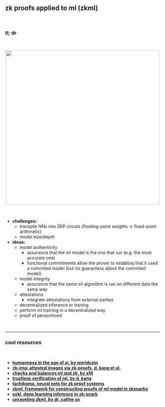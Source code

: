 ## zk proofs applied to ml (zkml)

<br>

### tl; dr

<br>

<p align="center">
<img width="500"  src="https://user-images.githubusercontent.com/1130416/234938321-a0b052b6-e754-4e80-8351-0daa847ebd12.png">
</p>

<br>

* **challenges:**
  * transpile NNs into ZKP circuts (floating-point weigths -> fixed-point arithmetic)
  * model size/depth
* **ideas:**
  * model authenticity
    - assurance that the ml model is the one that run (e.g. the most accurate one)
    - functional commitments allow the prover to establosj that it used a commited model (but no guarantess about the commited model).
  * model integrity
    - assurance that the same ml algorithm is ran on different data the same way
  * attestations  
    - integrate attestations from external parties
   * decentralized inference or traning
    - perform ml training in a decentralized way 
   * proof of personhood
 
 <br>
 
 ---
 
 ### cool resources
 
 <br>
 
 * **[humanness in the age of ai, by worldcoin](https://worldcoin.org/blog/engineering/humanness-in-the-age-of-ai)**
 * **[zk-img: attested images via zk-proofs, d. kang et al.](https://arxiv.org/pdf/2211.04775.pdf)**
 * **[checks and balances ml and zk, by a16](https://a16zcrypto.com/content/article/checks-and-balances-machine-learning-and-zero-knowledge-proofs/)**
 * **[trustless verification of ml, by d. kang](https://ddkang.github.io/blog/2022/10/18/trustless/)**
 * **[tachikoma, neural nets for zk proof systems](https://github.com/zk-ml/tachikoma)**
 * **[zkml, framework for constructing proofs of ml model in zksnarks](https://github.com/ddkang/zkml)**
 * **[ezkl, deep learning inference in zk-snark](https://github.com/zkonduit/ezkl)**
 * **[unraveling zkml, by dr. cathie so](https://www.canva.com/design/DAFgqqAboU0/4HscC5E3YkFRFk3bB64chw/view#1)**
